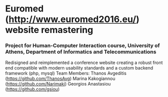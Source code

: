 # Euromed (http://www.euromed2016.eu/) website remastering
### Project for Human-Computer Interaction course, University of Athens, Department of Informatics and Telecommunications

Redisigned and reimplemented a conference website creating a robust front end compatible with modern usability standards and a custom backend framework (php, mysql)
Team Members:
Thanos Avgeditis (https://github.com/ThanosAvg)
Marina Kakogiannou (https://github.com/Narimaki)
Georgios Anastasiou (https://github.com/gsiou)